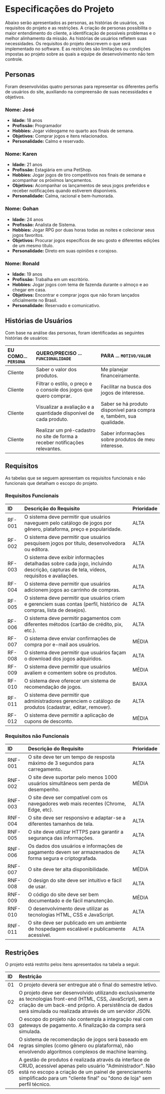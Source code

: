 # Especificações do Projeto

Abaixo serão apresentados as personas, as histórias de usuários, os requisitos do projeto e 
as restrições. A criação de personas possibilita o maior entendimento do cliente, a identificação de 
possíveis problemas e o melhor alinhamento da missão. As histórias de usuários refletem 
suas necessidades. Os requisitos do projeto descrevem o que será implementado no 
software. E as restrições são limitações ou condições impostas ao projeto sobre as 
quais a equipe de desenvolvimento não tem controle.

## Personas

Foram desenvolvidas quatro personas para representar os diferentes perfis de usuários do site, auxiliando na compreensão de suas necessidades e objetivos.

### Nome: José
* **Idade:** 18 anos
* **Profissão:** Programador
* **Hobbies:** Jogar videogame no quarto aos finais de semana.
* **Objetivos:** Comprar jogos e itens relacionados.
* **Personalidade:** Calmo e reservado.

### Nome: Karen
* **Idade:** 21 anos
* **Profissão:** Estagiária em uma PetShop.
* **Hobbies:** Jogar jogos de tiro competitivos nos finais de semana e acompanhar os próximos lançamentos.
* **Objetivos:** Acompanhar os lançamentos de seus jogos preferidos e receber notificações quando estiverem disponíveis.
* **Personalidade:** Calma, racional e bem-humorada.

### Nome: Gohan
* **Idade:** 24 anos
* **Profissão:** Analista de Sistema.
* **Hobbies:** Jogar RPG por duas horas todas as noites e colecionar seus jogos favoritos.
* **Objetivos:** Procurar jogos específicos de seu gosto e diferentes edições de um mesmo título.
* **Personalidade:** Direto em suas opiniões e corajoso.

### Nome: Ronald
* **Idade:** 19 anos
* **Profissão:** Trabalha em um escritório.
* **Hobbies:** Jogar jogos com tema de fazenda durante o almoço e ao chegar em casa.
* **Objetivos:** Encontrar e comprar jogos que não foram lançados oficialmente no Brasil.
* **Personalidade:** Reservado e comunicativo.

## Histórias de Usuários

Com base na análise das personas, foram identificadas as seguintes histórias de usuários:

| EU COMO... `PERSONA` | QUERO/PRECISO ... `FUNCIONALIDADE` | PARA ... `MOTIVO/VALOR` |
| :--- | :--- | :--- |
| Cliente | Saber o valor dos produtos. | Me planejar financeiramente. |
| Cliente | Filtrar o estilo, o preço e o console dos jogos que quero comprar. | Facilitar na busca dos jogos de interesse. |
| Cliente | Visualizar a avaliação e a quantidade disponível de cada produto. | Saber se há produto disponível para compra e, também, sua qualidade. |
| Cliente | Realizar um pré-cadastro no site de forma a receber notificações relevantes. | Saber informações sobre produtos de meu interesse. |

## Requisitos

As tabelas que se seguem apresentam os requisitos funcionais e não funcionais que detalham o escopo do projeto.

### Requisitos Funcionais

| ID | Descrição do Requisito | Prioridade |
| :--- | :--- | :--- |
| RF-001 | O sistema deve permitir que usuários naveguem pelo catálogo de jogos por gênero, plataforma, preço e popularidade. | ALTA |
| RF-002 | O sistema deve permitir que usuários pesquisem jogos por título, desenvolvedora ou editora. | ALTA |
| RF-003 | O sistema deve exibir informações detalhadas sobre cada jogo, incluindo descrição, capturas de tela, vídeos, requisitos e avaliações. | ALTA |
| RF-004 | O sistema deve permitir que usuários adicionem jogos ao carrinho de compras. | ALTA |
| RF-005 | O sistema deve permitir que usuários criem e gerenciem suas contas (perfil, histórico de compras, lista de desejos). | ALTA |
| RF-006 | O sistema deve permitir pagamentos com diferentes métodos (cartão de crédito, pix, etc.). | ALTA |
| RF-007 | O sistema deve enviar confirmações de compra por e-mail aos usuários. | MÉDIA |
| RF-008 | O sistema deve permitir que usuários façam o download dos jogos adquiridos. | ALTA |
| RF-009 | O sistema deve permitir que usuários avaliem e comentem sobre os produtos. | MÉDIA |
| RF-010 | O sistema deve oferecer um sistema de recomendação de jogos. | BAIXA |
| RF-011 | O sistema deve permitir que administradores gerenciem o catálogo de produtos (cadastrar, editar, remover). | ALTA |
| RF-012 | O sistema deve permitir a aplicação de cupons de desconto. | MÉDIA |

### Requisitos não Funcionais

| ID | Descrição do Requisito | Prioridade |
| :--- | :--- | :--- |
| RNF-001 | O site deve ter um tempo de resposta máximo de 3 segundos para carregamento. | ALTA |
| RNF-002 | O site deve suportar pelo menos 1000 usuários simultâneos sem perda de desempenho. | MÉDIA |
| RNF-003 | O site deve ser compatível com os navegadores web mais recentes (Chrome, Edge, etc). | ALTA |
| RNF-004 | O site deve ser responsivo e adaptar-se a diferentes tamanhos de tela. | ALTA |
| RNF-005 | O site deve utilizar HTTPS para garantir a segurança das informações. | ALTA |
| RNF-006 | Os dados dos usuários e informações de pagamento devem ser armazenados de forma segura e criptografada. | ALTA |
| RNF-007 | O site deve ter alta disponibilidade. | MÉDIA |
| RNF-008 | O design do site deve ser intuitivo e fácil de usar. | ALTA |
| RNF-009 | O código do site deve ser bem documentado e de fácil manutenção. | MÉDIA |
| RNF-010 | O desenvolvimento deve utilizar as tecnologias HTML, CSS e JavaScript. | ALTA |
| RNF-011 | O site deve ser publicado em um ambiente de hospedagem escalável e publicamente acessível. | ALTA |

## Restrições

O projeto está restrito pelos itens apresentados na tabela a seguir.

| ID | Restrição |
| :--- | :--- |
| 01 | O projeto deverá ser entregue até o final do semestre letivo. |
| 02 | O projeto deve ser desenvolvido utilizando exclusivamente as tecnologias front-end (HTML, CSS, JavaScript), sem a criação de um back-end próprio. A persistência de dados será simulada ou realizada através de um servidor JSON. |
| 03 | O escopo do projeto não contempla a integração real com gateways de pagamento. A finalização da compra será simulada. |
| 04 | O sistema de recomendação de jogos será baseado em regras simples (como gênero ou plataforma), não envolvendo algoritmos complexos de machine learning. |
| 05 | A gestão de produtos é realizada através da interface de CRUD, acessível apenas pelo usuário "Administrador". Não está no escopo a criação de um painel de gerenciamento simplificado para um "cliente final" ou "dono de loja" sem perfil técnico. |
